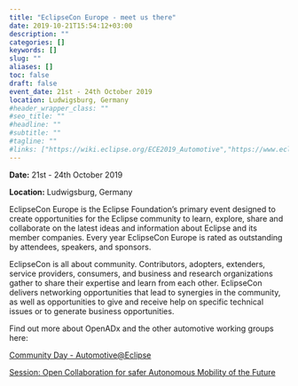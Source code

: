 ```yaml
---
title: "EclipseCon Europe - meet us there"
date: 2019-10-21T15:54:12+03:00
description: ""
categories: []
keywords: []
slug: ""
aliases: []
toc: false
draft: false
event_date: 21st - 24th October 2019
location: Ludwigsburg, Germany
#header_wrapper_class: ""
#seo_title: ""
#headline: ""
#subtitle: ""
#tagline: ""
#links: ["https://wiki.eclipse.org/ECE2019_Automotive","https://www.eclipsecon.org/europe2019/sessions/open-collaboration-safer-autonomous-mobility-future-directors-pick"]
---
```


**Date:** 21st - 24th October 2019

**Location:** Ludwigsburg, Germany

EclipseCon Europe is the Eclipse Foundation’s primary event designed to create opportunities for the Eclipse community to learn, explore, share and collaborate on the latest ideas and information about Eclipse and its member companies. Every year EclipseCon Europe is rated as outstanding by attendees, speakers, and sponsors.

<!-- more -->

EclipseCon is all about community. Contributors, adopters, extenders, service providers, consumers, and business and research organizations gather to share their expertise and learn from each other. EclipseCon delivers networking opportunities that lead to synergies in the community, as well as opportunities to give and receive help on specific technical issues or to generate business opportunities.

Find out more about OpenADx and the other automotive working groups here:

[Community Day - Automotive@Eclipse](https://wiki.eclipse.org/ECE2019_Automotive)

[Session: Open Collaboration for safer Autonomous Mobility of the Future](https://www.eclipsecon.org/europe2019/sessions/open-collaboration-safer-autonomous-mobility-future-directors-pick)

